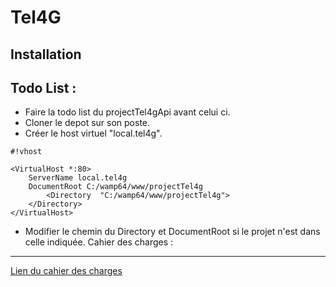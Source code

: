 # Tel4G #
## Installation ##

Todo List :
-------

* Faire la todo list du projectTel4gApi avant celui ci.
* Cloner le depot sur son poste.
* Créer le host virtuel "local.tel4g".
 
```
#!vhost

<VirtualHost *:80>
	ServerName local.tel4g
	DocumentRoot C:/wamp64/www/projectTel4g
		<Directory  "C:/wamp64/www/projectTel4g">
	</Directory>
</VirtualHost>
```
* Modifier le chemin du  Directory et DocumentRoot si le projet n'est dans celle indiquée.
Cahier des charges :
-------
[Lien du cahier des charges](doc/cahierDesCharges.md)